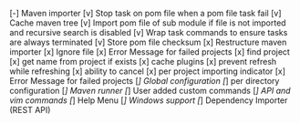 [-] Maven importer
    [v] Stop task on pom file when a pom file task fail
    [v] Cache maven tree
    [v] Import pom file of sub module if file is not imported and recursive search is disabled
    [v] Wrap task commands to ensure tasks are always terminated
    [v] Store pom file checksum
    [x] Restructure maven importer
    [x] Ignore file
    [x] Error Message for failed projects
    [x] find project
    [x] get name from project if exists
    [x] cache plugins
    [x] prevent refresh while refreshing
    [x] ability to cancel
    [x] per project importing indicator
    [x] Error Message for failed projects
[*] Global configuration
[*] per directory configuration
[*] Maven runner
[*] User added custom commands
[*] API and vim commands
[*] Help Menu
[*] Windows support
[*] Dependency Importer (REST API)
